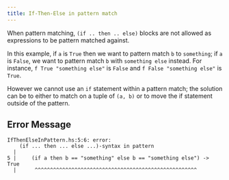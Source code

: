 ```yaml
---
title: If-Then-Else in pattern match
---
```


When pattern matching, `(if .. then .. else)` blocks are not allowed as expressions to be pattern matched against.

In this example, if `a` is `True` then we want to pattern match `b` to `something`; if `a` is `False`, we want to pattern match `b` with `something else` instead. For instance, `f True "something else"` is `False` and `f False "something else"` is `True`.

However we cannot use an `if` statement within a pattern match; the solution can be to either to match on a tuple of `(a, b)` or to move the if statement outside of the pattern.

## Error Message

```
IfThenElseInPattern.hs:5:6: error:
    (if ... then ... else ...)-syntax in pattern
  |
5 |     (if a then b == "something" else b == "something else") -> True
  |      ^^^^^^^^^^^^^^^^^^^^^^^^^^^^^^^^^^^^^^^^^^^^^^^^^^^^^
```
